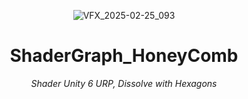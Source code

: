 <header>

![VFX_2025-02-25_093](https://github.com/user-attachments/assets/663eabfd-2e7b-49e6-a142-d810d9e7011f)

# ShaderGraph_HoneyComb

_Shader Unity 6 URP, Dissolve with Hexagons_

